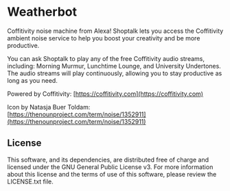 # Weatherbot

Coffitivity noise machine from Alexa! Shoptalk lets you access the Coffitivity ambient noise service to help you boost your creativity and be more productive.

You can ask Shoptalk to play any of the free Coffitivity audio streams, including: Morning Murmur, Lunchtime Lounge, and University Undertones. The audio streams will play continuously, allowing you to stay productive as long as you need.

Powered by Coffitivity: [https://coffitivity.com](https://coffitivity.com)

Icon by Natasja Buer Toldam: [https://thenounproject.com/term/noise/1352911](https://thenounproject.com/term/noise/1352911)

## License

This software, and its dependencies, are distributed free of charge and licensed under the GNU General Public License v3. For more information about this license and the terms of use of this software, please review the LICENSE.txt file.

